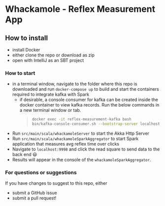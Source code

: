 # Whackamole - Reflex Measurement App

## How to install

- install Docker
- either clone the repo or download as zip
- open with IntelliJ as an SBT project

### How to start

- in a terminal window, navigate to the folder where this repo is downloaded and run `docker-compose up` to build and
  start the containers required to integrate kafka with Spark
    - if desirable, a console consumer for kafka can be created inside the docker container to view kafka records. Run
      the below commands in a new terminal window or tab.
      > ```bash
      > docker exec -it reflex-measurement-kafka bash
      > bin/kafka-console-consumer.sh --bootstrap-server localhost:9092 --topic whackamole
      > ```
- Run `src/main/scala/whackamoleServer` to start the Akka Http Server
- Run `src/main/scala/whackamoleSparkAggregator` to start Spark application that measures avg reflex time over clicks
- Navigate to `localhost:9998` and click the read square to send data to the back end :smiley:
- Results will appear in the console of the `whackamoleSparkAggregator`.

### For questions or suggestions

If you have changes to suggest to this repo, either

- submit a GitHub issue
- submit a pull request!

